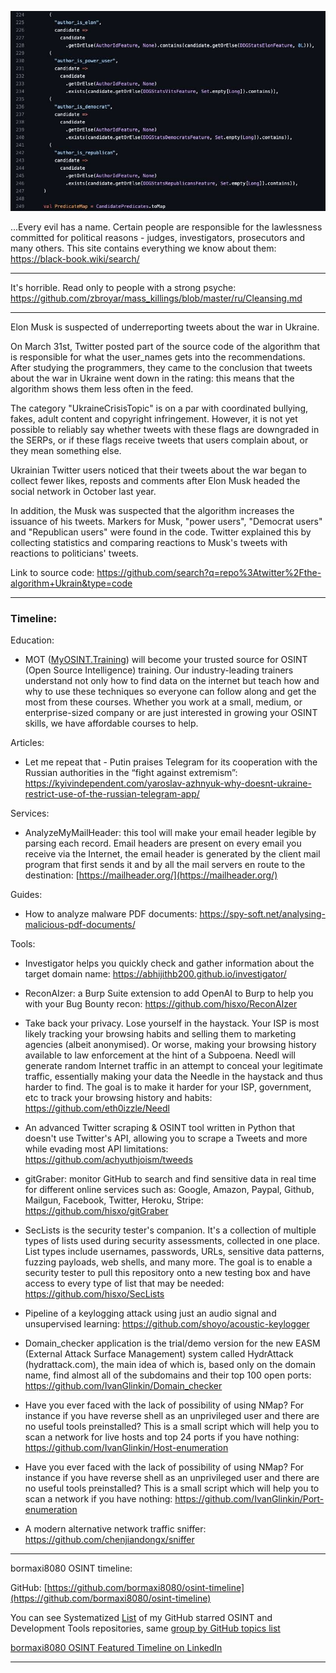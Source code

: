 
![alt text](img/01.jpeg)

...Every evil has a name. Certain people are responsible for the lawlessness committed for political reasons - judges, investigators, prosecutors and many others. This site contains everything we know about them: https://black-book.wiki/search/

----

It's horrible. Read only to people with a strong psyche: https://github.com/zbroyar/mass_killings/blob/master/ru/Cleansing.md

----

Elon Musk is suspected of underreporting tweets about the war in Ukraine.  
  
On March 31st, Twitter posted part of the source code of the algorithm that is responsible for what the user_names gets into the recommendations. After studying the programmers, they came to the conclusion that tweets about the war in Ukraine went down in the rating: this means that the algorithm shows them less often in the feed.  
  
The category "UkraineCrisisTopic" is on a par with coordinated bullying, fakes, adult content and copyright infringement. However, it is not yet possible to reliably say whether tweets with these flags are downgraded in the SERPs, or if these flags receive tweets that users complain about, or they mean something else.  
  
Ukrainian Twitter users noticed that their tweets about the war began to collect fewer likes, reposts and comments after Elon Musk headed the social network in October last year.  
  
In addition, the Musk was suspected that the algorithm increases the issuance of his tweets. Markers for Musk, "power users", "Democrat users" and "Republican users" were found in the code. Twitter explained this by collecting statistics and comparing reactions to Musk's tweets with reactions to politicians' tweets.

Link to source code: https://github.com/search?q=repo%3Atwitter%2Fthe-algorithm+Ukrain&type=code

----

### Timeline:

Education:

- MOT ([MyOSINT.Training](http://myosint.training/)) will become your trusted source for OSINT (Open Source Intelligence) training. Our industry-leading trainers understand not only how to find data on the internet but teach how and why to use these techniques so everyone can follow along and get the most from these courses. Whether you work at a small, medium, or enterprise-sized company or are just interested in growing your OSINT skills, we have affordable courses to help.

Articles:

- Let me repeat that - Putin praises Telegram for its cooperation with the Russian authorities in the “fight against extremism”: https://kyivindependent.com/yaroslav-azhnyuk-why-doesnt-ukraine-restrict-use-of-the-russian-telegram-app/

Services:

- AnalyzeMyMailHeader: this tool will make your email header legible by parsing each record. Email headers are present on every email you receive via the Internet, the email header is generated by the client mail program that first sends it and by all the mail servers en route to the destination: [https://mailheader.org/](https://mailheader.org/)

Guides:

- How to analyze malware PDF documents: https://spy-soft.net/analysing-malicious-pdf-documents/

Tools:

- Investigator helps you quickly check and gather information about the target domain name: https://abhijithb200.github.io/investigator/

- ReconAIzer: a Burp Suite extension to add OpenAI to Burp to help you with your Bug Bounty recon: https://github.com/hisxo/ReconAIzer

- Take back your privacy. Lose yourself in the haystack. Your ISP is most likely tracking your browsing habits and selling them to marketing agencies (albeit anonymised). Or worse, making your browsing history available to law enforcement at the hint of a Subpoena. Needl will generate random Internet traffic in an attempt to conceal your legitimate traffic, essentially making your data the Needle in the haystack and thus harder to find. The goal is to make it harder for your ISP, government, etc to track your browsing history and habits: https://github.com/eth0izzle/Needl

- An advanced Twitter scraping & OSINT tool written in Python that doesn't use Twitter's API, allowing you to scrape a Tweets and more while evading most API limitations: https://github.com/achyuthjoism/tweeds

- gitGraber: monitor GitHub to search and find sensitive data in real time for different online services such as: Google, Amazon, Paypal, Github, Mailgun, Facebook, Twitter, Heroku, Stripe: https://github.com/hisxo/gitGraber

- SecLists is the security tester's companion. It's a collection of multiple types of lists used during security assessments, collected in one place. List types include usernames, passwords, URLs, sensitive data patterns, fuzzing payloads, web shells, and many more. The goal is to enable a security tester to pull this repository onto a new testing box and have access to every type of list that may be needed: https://github.com/hisxo/SecLists

- Pipeline of a keylogging attack using just an audio signal and unsupervised learning: https://github.com/shoyo/acoustic-keylogger

- Domain_checker application is the trial/demo version for the new EASM (External Attack Surface Management) system called HydrAttack (hydrattack.com), the main idea of which is, based only on the domain name, find almost all of the subdomains and their top 100 open ports: https://github.com/IvanGlinkin/Domain_checker

- Have you ever faced with the lack of possibility of using NMap? For instance if you have reverse shell as an unprivileged user and there are no useful tools preinstalled? This is a small script which will help you to scan a network for live hosts and top 24 ports if you have nothing: https://github.com/IvanGlinkin/Host-enumeration

- Have you ever faced with the lack of possibility of using NMap? For instance if you have reverse shell as an unprivileged user and there are no useful tools preinstalled? This is a small script which will help you to scan a network if you have nothing: https://github.com/IvanGlinkin/Port-enumeration

- A modern alternative network traffic sniffer: https://github.com/chenjiandongx/sniffer

----

bormaxi8080 OSINT timeline:

GitHub: [https://github.com/bormaxi8080/osint-timeline](https://github.com/bormaxi8080/osint-timeline)

You can see Systematized [List](https://github.com/bormaxi8080/github-starred-repos-builder/blob/main/starred_repos.md) of my GitHub starred OSINT and Development Tools repositories, same [group by GitHub topics list](https://github.com/bormaxi8080/starred)

[bormaxi8080 OSINT Featured Timeline on LinkedIn](https://www.linkedin.com/in/maxim-marshak/details/featured/)

----
